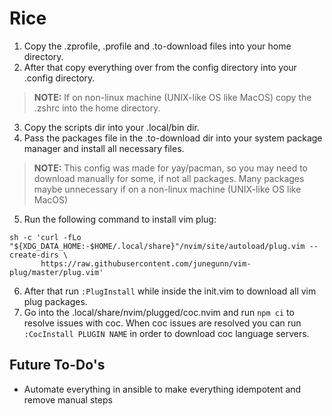 # Rice

1. Copy the .zprofile, .profile and .to-download files into your home directory.
2. After that copy everything over from the config directory into your .config directory.

> **NOTE:** If on non-linux machine (UNIX-like OS like MacOS) copy the .zshrc into the
> home directory. 

3. Copy the scripts dir into your .local/bin dir.
4. Pass the packages file in the .to-download dir into your system package
   manager and install all necessary files.

> **NOTE:** This config was made for yay/pacman, so you may need to download manually for some, if not all packages. 
> Many packages maybe unnecessary if on a non-linux machine (UNIX-like OS like MacOS)

5. Run the following command to install vim plug:

```
sh -c 'curl -fLo "${XDG_DATA_HOME:-$HOME/.local/share}"/nvim/site/autoload/plug.vim --create-dirs \
       https://raw.githubusercontent.com/junegunn/vim-plug/master/plug.vim'
```

6. After that run `:PlugInstall` while inside the init.vim to download all vim
   plug packages.
7. Go into the .local/share/nvim/plugged/coc.nvim and run `npm ci` to resolve
   issues with coc. When coc issues are resolved you can run `:CocInstall PLUGIN
   NAME` in order to download coc language servers.

## Future To-Do's

- Automate everything in ansible to make everything idempotent and remove
  manual steps

